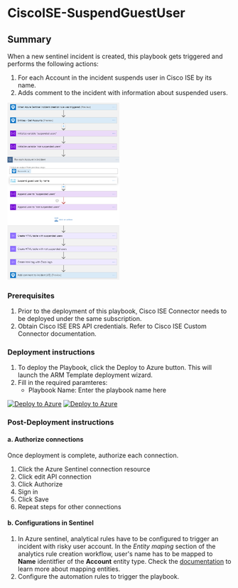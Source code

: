 # CiscoISE-SuspendGuestUser

## Summary

When a new sentinel incident is created, this playbook gets triggered and performs the following actions:

1. For each Account in the incident suspends user in Cisco ISE by its name.
2. Adds comment to the incident with information about suspended users.

<img src="./playbook_screenshot.png" width="50%"/><br>

### Prerequisites

1. Prior to the deployment of this playbook, Cisco ISE Connector needs to be deployed under the same subscription.
2. Obtain Cisco ISE ERS API credentials. Refer to Cisco ISE Custom Connector documentation.

### Deployment instructions

1. To deploy the Playbook, click the Deploy to Azure button. This will launch the ARM Template deployment wizard.
2. Fill in the required paramteres:
    * Playbook Name: Enter the playbook name here

[![Deploy to Azure](https://aka.ms/deploytoazurebutton)](https://portal.azure.com/#create/Microsoft.Template/uri/https%3A%2F%2Fraw.githubusercontent.com%2FAzure%2FAzure-Sentinel%2Fmaster%2FPlaybooks%2FCiscoISEk%2FPlaybooks%2FCiscoISE-SuspendGuestUser%2Fazuredeploy.json) [![Deploy to Azure](https://aka.ms/deploytoazuregovbutton)](https://portal.azure.us/#create/Microsoft.Template/uri/https%3A%2F%2Fraw.githubusercontent.com%2FAzure%2FAzure-Sentinel%2Fmaster%2FPlaybooks%2FCiscoISE%2FPlaybooks%2FCiscoISE-SuspendGuestUser%2Fazuredeploy.json)

### Post-Deployment instructions

#### a. Authorize connections

Once deployment is complete, authorize each connection.

1. Click the Azure Sentinel connection resource
2. Click edit API connection
3. Click Authorize
4. Sign in
5. Click Save
6. Repeat steps for other connections

#### b. Configurations in Sentinel

1. In Azure sentinel, analytical rules have to be configured to trigger an incident with risky user account. In the *Entity maping* section of the analytics rule creation workflow, user's name has to be mapped to **Name** identitfier of the **Account** entity type. Check the [documentation](https://docs.microsoft.com/azure/sentinel/map-data-fields-to-entities) to learn more about mapping entities.
2. Configure the automation rules to trigger the playbook.
